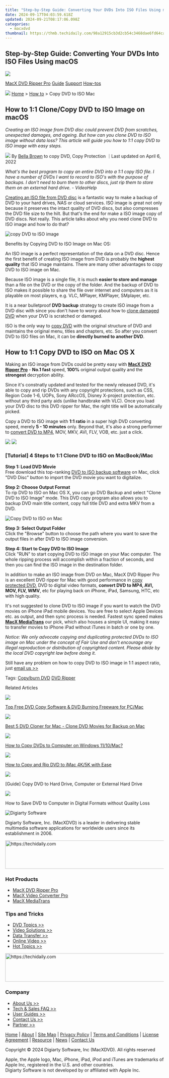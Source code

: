 ```yaml
---
title: "Step-by-Step Guide: Converting Your DVDs Into ISO Files Using macOS"
date: 2024-09-17T04:03:59.618Z
updated: 2024-09-21T08:17:06.098Z
categories:
  - macxdvd
thumbnail: https://thmb.techidaily.com/98a12915cb3d2cb54c3468dae6fd64cafa98af7144806238fd48ac7236bdda16.jpg
---
```


## Step-by-Step Guide: Converting Your DVDs Into ISO Files Using macOS

[![](https://www.macxdvd.com/mac-dvd-video-converter-how-to/../image-style/new-seo/icon12.png)](https://tools.techidaily.com/macxdvd/products/)

[MacX DVD Ripper Pro](https://tools.techidaily.com/macxdvd/products/) [Guide](https://tools.techidaily.com/macxdvd/products/) [Support](https://tools.techidaily.com/macxdvd/products/) [How-tos](https://tools.techidaily.com/macxdvd/products/) 

![](https://www.macxdvd.com/mac-dvd-video-converter-how-to/../image-style/new-seo/icon7.png) [Home](https://tools.techidaily.com/macxdvd/products/) \> [How to](https://tools.techidaily.com/macxdvd/products/) \> Copy DVD to ISO Mac

## How to 1:1 Clone/Copy DVD to ISO Image on macOS 

_Creating an ISO image from DVD disc could prevent DVD from scratches, unexpected damages, and ageing. But how can you clone DVD to ISO image without data loss? This article will guide you how to 1:1 copy DVD to ISO image with easy steps._ 

![](https://www.macxdvd.com/mac-dvd-video-converter-how-to/../image-style/new-seo/icon6.png) By [Bella Brown](https://www.linkedin.com/in/bella-brown-920145104/) to copy DVD, Copy Protection ｜Last updated on April 6, 2022

_What's the best program to copy an entire DVD into a 1:1 copy ISO file. I have a number of DVDs I want to record to ISO's with the purpose of backups. I don't need to burn them to other discs, just rip them to store them on an external hard drive. - VideoHelp_

[Creating an ISO file from DVD disc](https://tools.techidaily.com/macxdvd/products/) is a fantastic way to make a backup of DVD to your hard drives, NAS or cloud services. ISO image is great not only because it preserves the intact quality of DVD discs, but also compresses the DVD file size to the hilt. But that's the end for make a ISO image copy of DVD discs. Not really. This article talks about why you need clone DVD to ISO image and how to do that? 

![copy DVD to ISO image](https://www.macxdvd.com/mac-dvd-video-converter-how-to/article-image/dvd-to-iso-image.png)

Benefits by Copying DVD to ISO Image on Mac OS: 

An ISO image is a perfect representation of the data on a DVD disc. Hence the first benefit of creating ISO image from DVD is probably the **highest quality** that ISO image maintains. There are many other advantages to copy DVD to ISO image on Mac.

Because ISO image is a single file, it is much **easier to store and manage** than a file on the DVD or the copy of the folder. And the backup of DVD to ISO makes it possible to share the file over internet and computers as it is playable on most players, e.g. VLC, MPlayer, KMPlayer, SMplayer, etc. 

It is a near bulletproof **DVD backup** strategy to create ISO image from a DVD disc with since you don't have to worry about how to [clone damaged DVD](https://tools.techidaily.com/macxdvd/products/) when your DVD is scratched or damaged. 

ISO is the only way to [copy DVD](https://tools.techidaily.com/macxdvd/products/) with the original structure of DVD and maintains the original menu, titles and chapters, etc. So after you convert DVD to ISO files on Mac, it can be **directly burned to another DVD**. 

## How to 1:1 Copy DVD to ISO on Mac OS X 

Making an ISO image from DVDs could be pretty easy with [**MacX DVD Ripper Pro**](https://tools.techidaily.com/macxdvd/products/) \- **No.1 fast** speed, **100%** original output quality and the **strongest** decryption ability. 

Since it's constnatly updated and tested for the newly released DVD, it's able to copy and rip DVDs with any copyright protections, such as CSS, Region Code 1-6, UOPs, Sony ARccOS, Disney X-project protection, etc. without any third party aids (unlike handbrake with VLC). Once you load your DVD disc to this DVD ripper for Mac, the right title will be automatically picked.

 Copy a DVD to ISO image with **1:1 ratio** in a super high DVD converting speed, merely **5 - 10 minutes** only. Beyond that, it's also a strong performer to [convert DVD to MP4](https://tools.techidaily.com/macxdvd/products/), MOV, MKV, AVI, FLV, VOB, etc. just a click.

[![](https://www.macxdvd.com/mac-dvd-video-converter-how-to/../image-style/new-seo/btn-mac.png)](https://tools.techidaily.com/macxdvd/products/) [![](https://www.macxdvd.com/mac-dvd-video-converter-how-to/../image-style/new-seo/btn-win.png)](https://tools.techidaily.com/macxdvd/products/) 

### \[Tutorial\] 4 Steps to 1:1 Clone DVD to ISO on MacBook/iMac 

**Step 1: Load DVD Movie**  
 Free download this top-ranking [DVD to ISO backup software](https://tools.techidaily.com/macxdvd/products/) on Mac, click "DVD Disc" button to import the DVD movie you want to digitalize.

**Step 2: Choose Output Format**  
 To rip DVD to ISO on Mac OS X, you can go DVD Backup and select "Clone DVD to ISO Image" mode. This DVD copy program also allows you to backup DVD main title content, copy full title DVD and extra MKV from a DVD. 

![Copy DVD to ISO on Mac](https://www.macxdvd.com/mac-dvd-video-converter-how-to/article-image/zxh-mdrp-061702.jpg)

**Step 3: Select Output Folder**  
Click the "Browse" button to choose the path where you want to save the output files in after DVD to ISO image conversion.

**Step 4: Start to Copy DVD to ISO Image**   
 Click "RUN" to start copying DVD to ISO image on your Mac computer. The whole ripping process will accomplish within a fraction of seconds, and then you can find the ISO image in the destination folder.

In addition to make an ISO image from DVD on Mac, MacX DVD Ripper Pro is an excellent DVD ripper for Mac with good performance in [copy protected DVD](https://tools.techidaily.com/macxdvd/products/), DVD to digital video formats, **convert DVD to MP4, AVI, MOV, FLV, WMV**, etc for playing back on iPhone, iPad, Samsung, HTC, etc with high quality. 

It's not suggested to clone DVD to ISO image if you want to watch the DVD movies on iPhone iPad mobile devices. You are free to select Apple Devices etc. as output, and then sync process is needed. Fastest sync speed makes **[MacX MediaTrans](https://tools.techidaily.com/macxdvd/products/)** our pick, which also houses a simple UI, making it easy to transfer movies to iPhone iPad without iTunes in batch or one by one. 

_Notice: We only advocate copying and duplicating protected DVDs to ISO image on Mac under the concept of Fair Use and don't encourage any illegal reproduction or distribution of copyrighted content. Please abide by the local DVD copyright law before doing it._ 

 Still have any problem on how to copy DVD to ISO image in 1:1 aspect ratio, just [email us >>](https://tools.techidaily.com/macxdvd/products/)

 Tags: [Copy/burn DVD](https://tools.techidaily.com/macxdvd/products/) [DVD Ripper](https://tools.techidaily.com/macxdvd/products/) 

Related Articles

![](https://www.macxdvd.com/mac-dvd-video-converter-how-to/../image-style/new-seo/pic7.jpg)

[Top Free DVD Copy Software & DVD Burning Freeware for PC/Mac](https://tools.techidaily.com/macxdvd/products/) 

![](https://www.macxdvd.com/mac-dvd-video-converter-how-to/../image-style/new-seo/pic6.jpg)

[Best 5 DVD Cloner for Mac - Clone DVD Movies for Backup on Mac](https://tools.techidaily.com/macxdvd/products/) 

![](https://www.macxdvd.com/mac-dvd-video-converter-how-to/../image-style/new-seo/pic5.jpg)

[How to Copy DVDs to Computer on Windows 11/10/Mac?](https://tools.techidaily.com/macxdvd/products/) 

![](https://www.macxdvd.com/mac-dvd-video-converter-how-to/../image-style/new-seo/pic4.jpg)

[How to Copy and Rip DVD to iMac 4K/5K with Ease](https://tools.techidaily.com/macxdvd/products/) 

![](https://www.macxdvd.com/mac-dvd-video-converter-how-to/../image-style/new-seo/pic3.jpg)

 \[Guide\] Copy DVD to Hard Drive, Computer or External Hard Drive 

![](https://www.macxdvd.com/mac-dvd-video-converter-how-to/../image-style/new-seo/pic2.jpg)

 How to Save DVD to Computer in Digital Formats without Quality Loss

![Digiarty Software](https://www.macxdvd.com/mac-dvd-video-converter-how-to/../icon/logo.png) 

Digiarty Software, Inc. (MacXDVD) is a leader in delivering stable multimedia software applications for worldwide users since its establishment in 2006.

<!-- affiliate ads begin -->
<a href="https://coinrule.sjv.io/c/5597632/1610918/18409" target="_top" id="1610918">
  <img src="//a.impactradius-go.com/display-ad/18409-1610918" border="0" alt="https://techidaily.com" width="728" height="90"/>
</a>
<img height="0" width="0" src="https://coinrule.sjv.io/i/5597632/1610918/18409" style="position:absolute;visibility:hidden;" border="0" />
<!-- affiliate ads end -->

### Hot Products

* [MacX DVD Ripper Pro](https://tools.techidaily.com/macxdvd/products/)
* [MacX Video Converter Pro](https://tools.techidaily.com/macxdvd/products/)
* [MacX MediaTrans](https://tools.techidaily.com/macxdvd/products/)

### Tips and Tricks

* [DVD Topics >>](https://tools.techidaily.com/macxdvd/products/)
* [Video Solutions >>](https://tools.techidaily.com/macxdvd/products/)
* [Data Transfer >>](https://tools.techidaily.com/macxdvd/products/)
* [Online Video >>](https://tools.techidaily.com/macxdvd/products/)
* [Hot Topics >>](https://tools.techidaily.com/macxdvd/products/)

<!-- affiliate ads begin -->
<a href="https://appsumo.8odi.net/c/5597632/2082542/7443" target="_top" id="2082542">
  <img src="//a.impactradius-go.com/display-ad/7443-2082542" border="0" alt="https://techidaily.com" width="728" height="90"/>
</a>
<img height="0" width="0" src="https://appsumo.8odi.net/i/5597632/2082542/7443" style="position:absolute;visibility:hidden;" border="0" />
<!-- affiliate ads end -->

### Company

* [About Us >>](https://tools.techidaily.com/macxdvd/products/)
* [Tech & Sales FAQ >>](https://tools.techidaily.com/macxdvd/products/)
* [User Guides >>](https://tools.techidaily.com/macxdvd/products/)
* [Contact Us >>](https://tools.techidaily.com/macxdvd/products/)
* [Partner >>](https://tools.techidaily.com/macxdvd/products/)

[Home](https://tools.techidaily.com/macxdvd/products/) | [About](https://tools.techidaily.com/macxdvd/products/) | [Site Map](https://tools.techidaily.com/macxdvd/products/) | [Privacy Policy](https://tools.techidaily.com/macxdvd/products/) | [Terms and Conditions](https://tools.techidaily.com/macxdvd/products/) | [License Agreement](https://tools.techidaily.com/macxdvd/products/) | [Resource](https://tools.techidaily.com/macxdvd/products/) | [News](https://tools.techidaily.com/macxdvd/products/) | [Contact Us](https://tools.techidaily.com/macxdvd/products/)

Copyright © 2024 Digiarty Software, Inc (MacXDVD). All rights reserved

Apple, the Apple logo, Mac, iPhone, iPad, iPod and iTunes are trademarks of Apple Inc, registered in the U.S. and other countries.  
Digiarty Software is not developed by or affiliated with Apple Inc.

<ins class="adsbygoogle"
     style="display:block"
     data-ad-format="autorelaxed"
     data-ad-client="ca-pub-7571918770474297"
     data-ad-slot="1223367746"></ins>

<ins class="adsbygoogle"
     style="display:block"
     data-ad-client="ca-pub-7571918770474297"
     data-ad-slot="8358498916"
     data-ad-format="auto"
     data-full-width-responsive="true"></ins>



